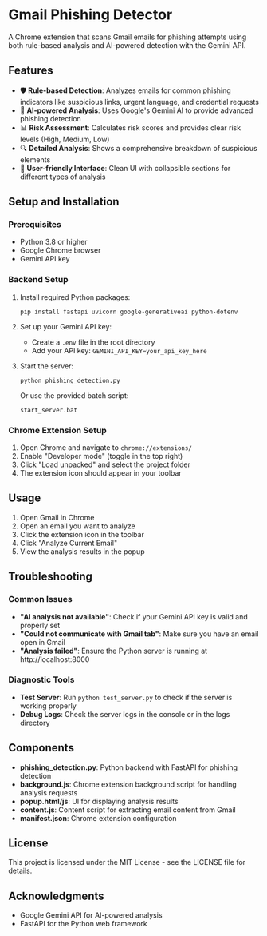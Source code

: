 # Gmail Phishing Detector

A Chrome extension that scans Gmail emails for phishing attempts using both rule-based analysis and AI-powered detection with the Gemini API.

## Features

- 🛡️ **Rule-based Detection**: Analyzes emails for common phishing indicators like suspicious links, urgent language, and credential requests
- 🤖 **AI-powered Analysis**: Uses Google's Gemini AI to provide advanced phishing detection
- 📊 **Risk Assessment**: Calculates risk scores and provides clear risk levels (High, Medium, Low)
- 🔍 **Detailed Analysis**: Shows a comprehensive breakdown of suspicious elements
- 📱 **User-friendly Interface**: Clean UI with collapsible sections for different types of analysis

## Setup and Installation

### Prerequisites

- Python 3.8 or higher
- Google Chrome browser
- Gemini API key

### Backend Setup

1. Install required Python packages:
   ```
   pip install fastapi uvicorn google-generativeai python-dotenv
   ```

2. Set up your Gemini API key:
   - Create a `.env` file in the root directory
   - Add your API key: `GEMINI_API_KEY=your_api_key_here`

3. Start the server:
   ```
   python phishing_detection.py
   ```
   Or use the provided batch script:
   ```
   start_server.bat
   ```

### Chrome Extension Setup

1. Open Chrome and navigate to `chrome://extensions/`
2. Enable "Developer mode" (toggle in the top right)
3. Click "Load unpacked" and select the project folder
4. The extension icon should appear in your toolbar

## Usage

1. Open Gmail in Chrome
2. Open an email you want to analyze
3. Click the extension icon in the toolbar
4. Click "Analyze Current Email"
5. View the analysis results in the popup

## Troubleshooting

### Common Issues

- **"AI analysis not available"**: Check if your Gemini API key is valid and properly set
- **"Could not communicate with Gmail tab"**: Make sure you have an email open in Gmail
- **"Analysis failed"**: Ensure the Python server is running at http://localhost:8000

### Diagnostic Tools

- **Test Server**: Run `python test_server.py` to check if the server is working properly
- **Debug Logs**: Check the server logs in the console or in the logs directory

## Components

- **phishing_detection.py**: Python backend with FastAPI for phishing detection
- **background.js**: Chrome extension background script for handling analysis requests
- **popup.html/js**: UI for displaying analysis results
- **content.js**: Content script for extracting email content from Gmail
- **manifest.json**: Chrome extension configuration

## License

This project is licensed under the MIT License - see the LICENSE file for details.

## Acknowledgments

- Google Gemini API for AI-powered analysis
- FastAPI for the Python web framework
